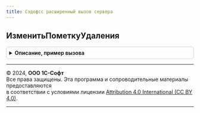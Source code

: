 ```yaml
---
title: Сэдофсс расширенный вызов сервера
---
```



## ИзменитьПометкуУдаления
<details style="margin: 1em 0; padding: 0.5em; border: 1px solid #ccc; border-radius: 6px;">

<summary style="font-weight: bold; cursor: pointer;">Описание, пример вызова</summary>

```bsl

Функция ИзменитьПометкуУдаления(Знач МассивСсылок, Знач ПометкаУдаления) Экспорт
```

Пример вызова
```bsl
Результат = СЭДОФССРасширенныйВызовСервера.ИзменитьПометкуУдаления(МассивСсылок, ПометкаУдаления) 
```
</details>

---

© 2024, **ООО 1С-Софт**  
Все права защищены. Эта программа и сопроводительные материалы предоставляются  
в соответствии с условиями лицензии [Attribution 4.0 International (CC BY 4.0)](https://creativecommons.org/licenses/by/4.0/legalcode).

---
